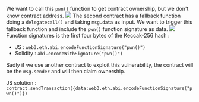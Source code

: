 We want to call this ``pwn()`` function to get contract ownership, but we don't know contract address.
![](https://github.com/xWhiteOuroboros/ethernaut-solutions-xwhiteouroboros/blob/main/Pictures/delegation1.png)
The second contract has a fallback function doing a `delegatecall()` and taking ``msg.data`` as input. We want to trigger this fallback function and include the ``pwn()`` function signature as data.
![](https://github.com/xWhiteOuroboros/ethernaut-solutions-xwhiteouroboros/blob/main/Pictures/delegation2.png)
Function signatures is the first four bytes of the Keccak-256 hash :
- JS : `web3.eth.abi.encodeFunctionSignature("pwn()")`
- Solidity : `abi.encodeWithSignature("pwn()")`

Sadly if we use another contract to exploit this vulnerability, the contract will be the `msg.sender` and will then claim ownership.

JS solution : `contract.sendTransaction({data:web3.eth.abi.encodeFunctionSignature("pwn()")})` 